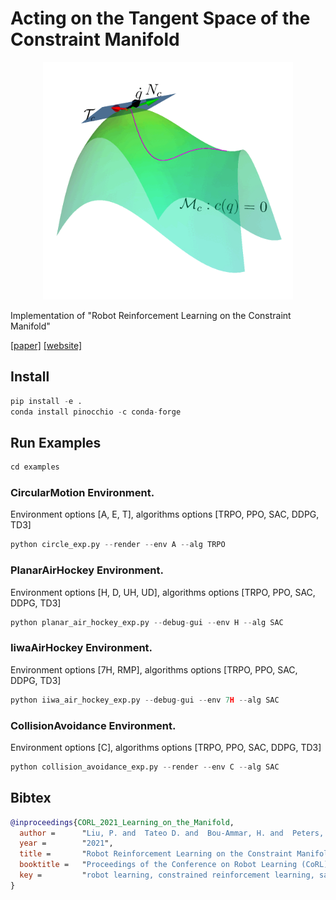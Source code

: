 # Acting on the Tangent Space of the Constraint Manifold
<p align="center">
<img src=https://github.com/PuzeLiu/rl_on_manifold/blob/master/fig/manifold.gif width="400">
</p>
Implementation of "Robot Reinforcement Learning on the Constraint Manifold"

[[paper]](https://www.ias.informatik.tu-darmstadt.de/uploads/Team/PuzeLiu/CORL_2021_Learning_on_the_Manifold.pdf)
[[website]](https://sites.google.com/view/robot-air-hockey/atacom)

## Install
```python
pip install -e .
conda install pinocchio -c conda-forge
```

## Run Examples
```python
cd examples
```
### CircularMotion Environment. 
Environment options [A, E, T], algorithms options [TRPO, PPO, SAC, DDPG, TD3]
```python
python circle_exp.py --render --env A --alg TRPO
```

### PlanarAirHockey Environment. 
Environment options [H, D, UH, UD], algorithms options [TRPO, PPO, SAC, DDPG, TD3]
```python
python planar_air_hockey_exp.py --debug-gui --env H --alg SAC
```

### IiwaAirHockey Environment. 
Environment options [7H, RMP], algorithms options [TRPO, PPO, SAC, DDPG, TD3]
```python
python iiwa_air_hockey_exp.py --debug-gui --env 7H --alg SAC
```

### CollisionAvoidance Environment. 
Environment options [C], algorithms options [TRPO, PPO, SAC, DDPG, TD3]
```python
python collision_avoidance_exp.py --render --env C --alg SAC
```


## Bibtex
```bibtex
@inproceedings{CORL_2021_Learning_on_the_Manifold,
  author =      "Liu, P. and  Tateo D. and  Bou-Ammar, H. and  Peters, J.",
  year =        "2021",
  title =       "Robot Reinforcement Learning on the Constraint Manifold",
  booktitle =   "Proceedings of the Conference on Robot Learning (CoRL)",
  key =	        "robot learning, constrained reinforcement learning, safe exploration",
}
```
